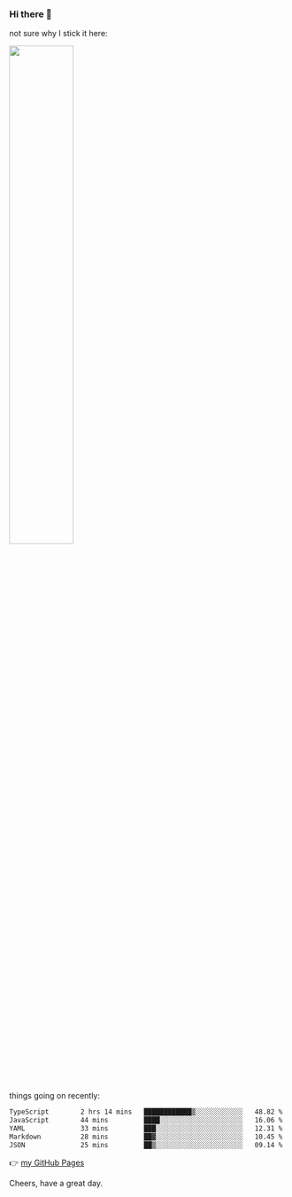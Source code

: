 ### Hi there 👋

not sure why I stick it here:

[<img width="48%" src="https://github-readme-stats.vercel.app/api?username=ykzhukian&show_icons=true&theme=dracula">](https://github.com/anuraghazra/github-readme-stats)


things going on recently:

<!--START_SECTION:waka-->

```txt
TypeScript        2 hrs 14 mins   ████████████▒░░░░░░░░░░░░   48.82 %
JavaScript        44 mins         ████░░░░░░░░░░░░░░░░░░░░░   16.06 %
YAML              33 mins         ███░░░░░░░░░░░░░░░░░░░░░░   12.31 %
Markdown          28 mins         ██▓░░░░░░░░░░░░░░░░░░░░░░   10.45 %
JSON              25 mins         ██▒░░░░░░░░░░░░░░░░░░░░░░   09.14 %
```

<!--END_SECTION:waka-->

👉 [my GitHub Pages](https://ykzhukian.github.io)

Cheers, have a great day.

